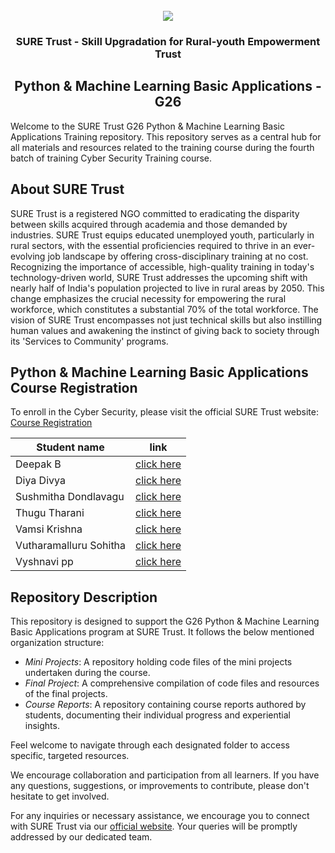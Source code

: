 <!-- PROJECT LOGO -->
<br />

<div align="center">
   <img src='https://user-images.githubusercontent.com/73131499/166115643-d3187f47-d38f-41b2-ae42-5ecbbc60de14.png' />


<h3 align="center">SURE Trust - Skill Upgradation for Rural-youth Empowerment Trust</h3>
  <h2>  Python & Machine Learning Basic Applications - G26 </h2>
</div>

Welcome to the SURE Trust G26 Python & Machine Learning Basic Applications Training repository. This repository serves as a central hub for all materials and resources related to the training course during the fourth batch of training Cyber Security Training course.

## About SURE Trust

SURE Trust is a registered NGO committed to eradicating the disparity between skills acquired through academia and those demanded by industries. SURE Trust equips educated unemployed youth, particularly in rural sectors, with the essential proficiencies required to thrive in an ever-evolving job landscape by offering cross-disciplinary training at no cost. Recognizing the importance of accessible, high-quality training in today's technology-driven world, SURE Trust addresses the upcoming shift with nearly half of India's population projected to live in rural areas by 2050. This change emphasizes the crucial necessity for empowering the rural workforce, which constitutes a substantial 70% of the total workforce. The vision of SURE Trust encompasses not just technical skills but also instilling human values and awakening the instinct of giving back to society through its 'Services to Community' programs. 

## Python & Machine Learning Basic Applications Course Registration

To enroll in the Cyber Security, please visit the official SURE Trust website: [Course Registration](https://suretrustforruralyouth.com/courses/43)


|Student name|link|
|------------|----|
|Deepak B|[click here](https://github.com/sure-trust/G26_Python/blob/main/Course%20Reports/Deepak.B.md)|
|Diya Divya|[click here](https://github.com/sure-trust/G26_Python/blob/main/Course%20Reports/B.Divya.md)|
|Sushmitha Dondlavagu|[click here](https://github.com/sure-trust/G26_Python/blob/main/Course%20Reports/dondlavagusushmitha.md)|
|Thugu Tharani|[click here](https://github.com/sure-trust/G26_Python/blob/main/Course%20Reports/Thugu%20Tharani.md)|
|Vamsi Krishna|[click here](https://github.com/sure-trust/G26_Python/blob/main/Course%20Reports/CHOPPA%20VAMSI%20KRISHNA.md)|
|Vutharamalluru Sohitha|[click here](https://github.com/sure-trust/G26_Python/blob/main/Course%20Reports/Vutharamalluru%20Sohitha.md)|
|Vyshnavi pp|[click here](https://github.com/sure-trust/G26_Python/blob/main/Course%20Reports/Pacchipulusu%20Venga%20Vyshnavi.md)|

## Repository Description

This repository is designed to support the G26 Python & Machine Learning Basic Applications program at SURE Trust. It follows the below mentioned organization structure:

- *Mini Projects*: A repository holding code files of the mini projects undertaken during the course.
- *Final Project*: A comprehensive compilation of code files and resources of the final projects.
- *Course Reports*: A repository containing course reports authored by students, documenting their individual progress and experiential insights.

Feel welcome to navigate through each designated folder to access specific, targeted resources. 

We encourage collaboration and participation from all learners. If you have any questions, suggestions, or improvements to contribute, please don't hesitate to get involved.

For any inquiries or necessary assistance, we encourage you to connect with SURE Trust via our [official website](https://suretrustforruralyouth.com/). Your queries will be promptly addressed by our dedicated team.
